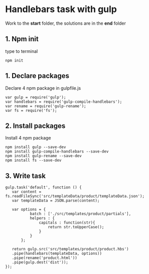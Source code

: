# Handlebars task with gulp
Work to the <b>start</b> folder, the solutions are in the <b>end</b> folder

## 1. Npm init

type to terminal 
```$xslt
npm init
```

## 1. Declare packages
Declare 4 npm package in gulpfile.js
```
var gulp = require('gulp');
var handlebars = require('gulp-compile-handlebars');
var rename = require('gulp-rename');
var fs = require('fs');
```

## 2. Install packages
Install 4 npm package

```
npm install gulp --save-dev
npm install gulp-compile-handlebars --save-dev
npm install gulp-rename --save-dev
npm install fs --save-dev
```

## 3. Write task

```
gulp.task('default', function () {
   var content = fs.readFileSync('src/templateData/product/templateData.json');
   var templateData = JSON.parse(content);

   var options = {
           batch : ['./src/templates/product/partials'],
           helpers : {
               capitals : function(str){
                   return str.toUpperCase();
               }
           }
       };
  
   return gulp.src('src/templates/product/product.hbs')
   .pipe(handlebars(templateData, options))
   .pipe(rename('product.html'))
   .pipe(gulp.dest('dist'));
});
```